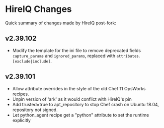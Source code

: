 # HireIQ Changes

Quick summary of changes made by HireIQ post-fork:

## v2.39.102

- Modify the template for the ini file to remove deprecated fields `capture_params`
  and `ignored_params`, replaced with `attributes.[exclude|include]`.

## v2.39.101

- Allow attribute overrides in the style of the old Chef 11 OpsWorks recipes.
- Unpin version of 'ark' as it would conflict with HireIQ's pin
- Add trusted=true to apt_repository to stop Chef crash on Ubuntu 18.04, repository not signed.
- Let python_agent recipe get a "python" attribute to set the runtime explicitly
